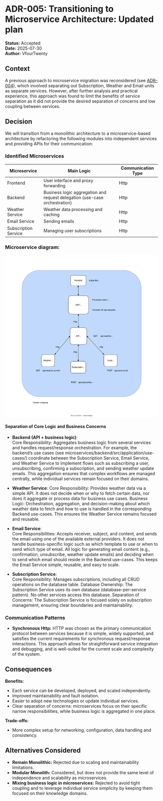 # ADR-005: Transitioning to Microservice Architecture: Updated plan

**Status:** Accepted <br>
**Date:** 2025-07-30 <br>
**Author:** VfourTwenty

## Context
A previous approach to microservice migration was reconsidered (see [ADR-004](ADR-004-TransitioningToMicroserviceArchitecture.md)), which involved separating out Subscription, Weather and Email units as separate services. However, after further analysis and practical experience, this approach was found to limit the benefits of service separation as it did not provide the desired separation of concerns and low coupling between services.
## Decision
We will transition from a monolithic architecture to a microservice-based architecture by refactoring the following modules into independent services and providing APIs for their communication:

### Identified Microservices

| Microservice         | Main Logic                                                                 | Communication Type |
|----------------------|----------------------------------------------------------------------------|--------------------|
| Frontend             | User interface and proxy forwarding                                        | Http               |
| Backend              | Business logic aggregation and request delegation (use-case orchestration) | Http               |
| Weather Service      | Weather data processing and caching                                        | Http               |
| Email Service        | Sending emails                                                             | Http               |
| Subscription Service | Managing user subscriptions                                                | Http               |

### Microservice diagram:
![](../Diagrams/Microservices.svg)


#### Separation of Core Logic and Business Concerns

- **Backend (API + business logic)**: <br>
Core Responsibility: Aggregates business logic from several services and handles request/response orchestration. For example, the backend’s use cases (see microservices/backend/src/application/use-cases/) coordinate between the Subscription Service, Email Service, and Weather Service to implement flows such as subscribing a user, unsubscribing, confirming a subscription, and sending weather update emails. This aggregation ensures that complex workflows are managed centrally, while individual services remain focused on their domains.

- **Weather Service**:
Core Responsibility: Provides weather data via a simple API. It does not decide when or why to fetch certain data, nor does it aggregate or process data for business use cases.
Business Logic: Orchestration, aggregation, and decision-making about which weather data to fetch and how to use is handled in the corresponding Backend use-cases. This ensures the Weather Service remains focused and reusable.

- **Email Service**: <br>
Core Responsibilities: Accepts receiver, subject, and content, and sends the email using one of the available external providers. It does not handle business-specific logic such as which template to use or when to send which type of email.
All logic for generating email content (e.g., confirmation, unsubscribe, weather update emails) and deciding when to send which email should reside in the Backend use-cases. This keeps the Email Service simple, reusable, and easy to scale.

- **Subscription Service**: <br>
Core Responsibility: Manages subscriptions, including all CRUD operations on the database table.
Database Ownership: The Subscription Service uses its own database (database-per-service pattern). No other services access this database.
Separation of Concerns: The Subscription Service is focused solely on subscription management, ensuring clear boundaries and maintainability.

### Communication Patterns

- **Synchronous Http:**
  HTTP was chosen as the primary communication protocol between services because it is simple, widely supported, and satisfies the current requirements for synchronous request/response interactions. This approach allows for straightforward service integration and debugging, and is well-suited for the current scale and complexity of the system.
## Consequences

**Benefits:**
- Each service can be developed, deployed, and scaled independently.
- Improved maintainability and fault isolation.
- Easier to adopt new technologies or update individual services.
- Clear separation of concerns: microservices focus on their specific narrow responsibilities, while business logic is aggregated in one place.

**Trade-offs:**
- More complex setup for networking, configuration, data handling and consistency.

## Alternatives Considered
- **Remain Monolithic:**
  Rejected due to scaling and maintainability limitations.
- **Modular Monolith:**
  Considered, but does not provide the same level of independence and scalability as microservices.
- **Mixing business logic in microservices:**
  Rejected to avoid tight coupling and to leverage individual service simplicity by keeping them focused on their knowledge domains.



